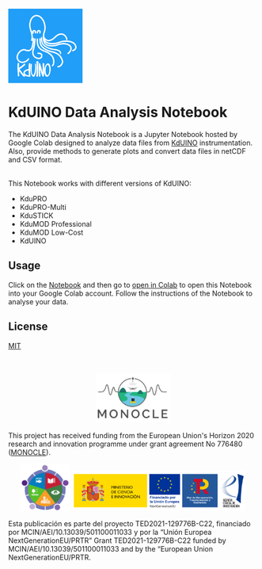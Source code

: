 <p align="left">
<img width="150" src="./docs/img_docs/logo_kduino.png">
</p>
<h1><b>KdUINO Data Analysis Notebook</b></h1>



The KdUINO Data Analysis Notebook is a Jupyter Notebook hosted by Google Colab designed to analyze data files from [KdUINO](https://monocle-h2020.eu/Sensors_and_services/KdUINO) instrumentation. Also, provide methods to generate plots and convert data files in netCDF and CSV format.

</br>
This Notebook works with different versions of KdUINO:

*   KduPRO
*   KduPRO-Multi
*   KduSTICK
*   KduMOD Professional
*   KduMOD Low-Cost
*   KdUINO


## Usage

Click on the [Notebook](https://github.com/Carlos-Rodero/kduino_data_analysis_notebook/blob/main/Kduino_Data_Analysis_Notebook.ipynb) and then go to [open in Colab](https://colab.research.google.com/github/Carlos-Rodero/kduino_data_analysis_notebook/blob/main/Kduino_Data_Analysis_Notebook.ipynb) to open this Notebook into your Google Colab account.
Follow the instructions of the Notebook to analyse your data.

## License

[MIT](LICENSE)

</br>


<p align="center">
<img width="150" src="./docs/img_docs/logo.png">
</p>


This project has received funding from the European Union's Horizon 2020 research and innovation programme under grant agreement No 776480 ([MONOCLE](https://monocle-h2020.eu/)).

<p align="center">
<img width="100" src="./docs/img_docs/logo_pitacora.png">
<img width="350" src="./docs/img_docs/logos_funding_PITACORA.png">
</p>

Esta publicación es parte del proyecto TED2021-129776B-C22, financiado por MCIN/AEI/10.13039/501100011033 y por la “Unión Europea NextGenerationEU/PRTR”
Grant TED2021-129776B-C22 funded by MCIN/AEI/10.13039/501100011033 and by the “European Union NextGenerationEU/PRTR.

